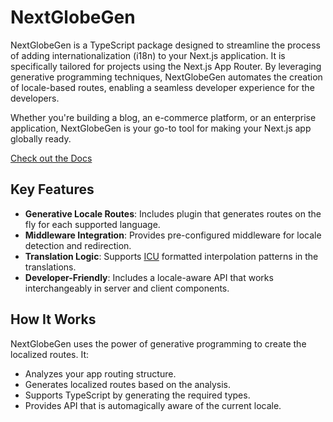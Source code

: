 # NextGlobeGen

NextGlobeGen is a TypeScript package designed to streamline the process of adding internationalization (i18n) to your Next.js application. It is specifically tailored for projects using the Next.js App Router. By leveraging generative programming techniques, NextGlobeGen automates the creation of locale-based routes, enabling a seamless developer experience for the developers.

Whether you're building a blog, an e-commerce platform, or an enterprise application, NextGlobeGen is your go-to tool for making your Next.js app globally ready.

[Check out the Docs](https://jon1vk.github.io/NextGlobeGen/)

## Key Features

- **Generative Locale Routes**: Includes plugin that generates routes on the fly for each supported language.
- **Middleware Integration**: Provides pre-configured middleware for locale detection and redirection.
- **Translation Logic**: Supports [ICU](https://unicode-org.github.io/icu/userguide/format_parse/messages/) formatted interpolation patterns in the translations.
- **Developer-Friendly**: Includes a locale-aware API that works interchangeably in server and client components.

## How It Works

NextGlobeGen uses the power of generative programming to create the localized routes. It:

- Analyzes your app routing structure.
- Generates localized routes based on the analysis.
- Supports TypeScript by generating the required types.
- Provides API that is automagically aware of the current locale.
